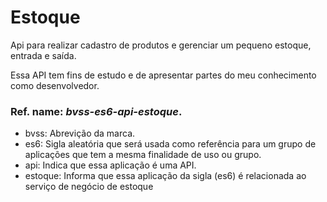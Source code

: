 # Estoque

Api para realizar cadastro de produtos e gerenciar um pequeno estoque, entrada e saída.

Essa API tem fins de estudo e de apresentar partes do meu conhecimento como desenvolvedor.

### Ref. name: *bvss-es6-api-estoque*.

- bvss: Abrevição da marca.
- es6: Sigla aleatória que será usada como referência para um grupo de aplicações que tem a mesma finalidade de uso ou grupo.
- api: Indica que essa aplicação é uma API.
- estoque: Informa que essa aplicação da sigla (es6) é relacionada ao serviço de negócio de estoque 
